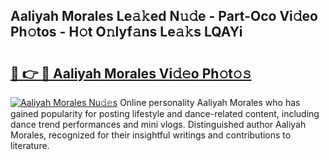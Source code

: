 ## Aaliyah Morales Le𝚊𝚔ed N𝚞𝚍e - Part-Oco Vi𝚍eo Ph𝚘tos - H𝚘t O𝚗lyf𝚊ns Le𝚊𝚔s LQAYi

# <h2><a href="http://hf44qdl.feru.top/?c=Aaliyah+Morales">🔗 👉 🔴 Aaliyah Morales Vi𝚍𝚎o Ph𝚘t𝚘𝚜</a></h2>

[![Aaliyah Morales Nu𝚍𝚎s](https://i.imgur.com/0TWrTi3.gif)](http://hf44qdl.feru.top/?c=Aaliyah+Morales)
Online personality Aaliyah Morales who has gained popularity for posting lifestyle and dance-related content, including dance trend performances and mini vlogs. Distinguished author Aaliyah Morales, recognized for their insightful writings and contributions to literature. 
